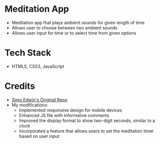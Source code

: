 # Meditation App
- Meditation app that plays ambient sounds for given length of time
- Allows user to choose between two ambient sounds
- Allows user input for time or to select time from given options

# Tech Stack
- HTML5, CSS3, JavaScript

# Credits
- [Simo Edwin's Original Repo](https://github.com/developedbyed/meditation-app)
- My modifications:
    - Implemented responsive design for mobile devices
    - Enhanced JS file with informative comments
    - Improved the display format to show two-digit seconds, similar to a clock
    - Incorporated a feature that allows users to set the meditation timer based on user input

